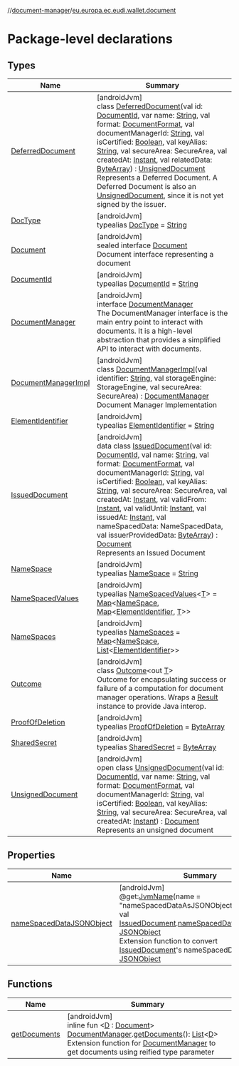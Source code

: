 //[document-manager](../../index.md)/[eu.europa.ec.eudi.wallet.document](index.md)

# Package-level declarations

## Types

| Name                                                   | Summary                                                                                                                                                                                                                                                                                                                                                                                                                                                                                                                                                                                                                                                                                                                                                                                                                                                                                                                                                                                                                                                                                                                                                                                                                                                                                   |
|--------------------------------------------------------|-------------------------------------------------------------------------------------------------------------------------------------------------------------------------------------------------------------------------------------------------------------------------------------------------------------------------------------------------------------------------------------------------------------------------------------------------------------------------------------------------------------------------------------------------------------------------------------------------------------------------------------------------------------------------------------------------------------------------------------------------------------------------------------------------------------------------------------------------------------------------------------------------------------------------------------------------------------------------------------------------------------------------------------------------------------------------------------------------------------------------------------------------------------------------------------------------------------------------------------------------------------------------------------------|
| [DeferredDocument](-deferred-document/index.md)        | [androidJvm]<br>class [DeferredDocument](-deferred-document/index.md)(val id: [DocumentId](-document-id/index.md), var name: [String](https://kotlinlang.org/api/latest/jvm/stdlib/kotlin/-string/index.html), val format: [DocumentFormat](../eu.europa.ec.eudi.wallet.document.format/-document-format/index.md), val documentManagerId: [String](https://kotlinlang.org/api/latest/jvm/stdlib/kotlin/-string/index.html), val isCertified: [Boolean](https://kotlinlang.org/api/latest/jvm/stdlib/kotlin/-boolean/index.html), val keyAlias: [String](https://kotlinlang.org/api/latest/jvm/stdlib/kotlin/-string/index.html), val secureArea: SecureArea, val createdAt: [Instant](https://developer.android.com/reference/kotlin/java/time/Instant.html), val relatedData: [ByteArray](https://kotlinlang.org/api/latest/jvm/stdlib/kotlin/-byte-array/index.html)) : [UnsignedDocument](-unsigned-document/index.md)<br>Represents a Deferred Document. A Deferred Document is also an [UnsignedDocument](-unsigned-document/index.md), since it is not yet signed by the issuer.                                                                                                                                                                                                   |
| [DocType](-doc-type/index.md)                          | [androidJvm]<br>typealias [DocType](-doc-type/index.md) = [String](https://kotlinlang.org/api/latest/jvm/stdlib/kotlin/-string/index.html)                                                                                                                                                                                                                                                                                                                                                                                                                                                                                                                                                                                                                                                                                                                                                                                                                                                                                                                                                                                                                                                                                                                                                |
| [Document](-document/index.md)                         | [androidJvm]<br>sealed interface [Document](-document/index.md)<br>Document interface representing a document                                                                                                                                                                                                                                                                                                                                                                                                                                                                                                                                                                                                                                                                                                                                                                                                                                                                                                                                                                                                                                                                                                                                                                             |
| [DocumentId](-document-id/index.md)                    | [androidJvm]<br>typealias [DocumentId](-document-id/index.md) = [String](https://kotlinlang.org/api/latest/jvm/stdlib/kotlin/-string/index.html)                                                                                                                                                                                                                                                                                                                                                                                                                                                                                                                                                                                                                                                                                                                                                                                                                                                                                                                                                                                                                                                                                                                                          |
| [DocumentManager](-document-manager/index.md)          | [androidJvm]<br>interface [DocumentManager](-document-manager/index.md)<br>The DocumentManager interface is the main entry point to interact with documents. It is a high-level abstraction that provides a simplified API to interact with documents.                                                                                                                                                                                                                                                                                                                                                                                                                                                                                                                                                                                                                                                                                                                                                                                                                                                                                                                                                                                                                                    |
| [DocumentManagerImpl](-document-manager-impl/index.md) | [androidJvm]<br>class [DocumentManagerImpl](-document-manager-impl/index.md)(val identifier: [String](https://kotlinlang.org/api/latest/jvm/stdlib/kotlin/-string/index.html), val storageEngine: StorageEngine, val secureArea: SecureArea) : [DocumentManager](-document-manager/index.md)<br>Document Manager Implementation                                                                                                                                                                                                                                                                                                                                                                                                                                                                                                                                                                                                                                                                                                                                                                                                                                                                                                                                                           |
| [ElementIdentifier](-element-identifier/index.md)      | [androidJvm]<br>typealias [ElementIdentifier](-element-identifier/index.md) = [String](https://kotlinlang.org/api/latest/jvm/stdlib/kotlin/-string/index.html)                                                                                                                                                                                                                                                                                                                                                                                                                                                                                                                                                                                                                                                                                                                                                                                                                                                                                                                                                                                                                                                                                                                            |
| [IssuedDocument](-issued-document/index.md)            | [androidJvm]<br>data class [IssuedDocument](-issued-document/index.md)(val id: [DocumentId](-document-id/index.md), val name: [String](https://kotlinlang.org/api/latest/jvm/stdlib/kotlin/-string/index.html), val format: [DocumentFormat](../eu.europa.ec.eudi.wallet.document.format/-document-format/index.md), val documentManagerId: [String](https://kotlinlang.org/api/latest/jvm/stdlib/kotlin/-string/index.html), val isCertified: [Boolean](https://kotlinlang.org/api/latest/jvm/stdlib/kotlin/-boolean/index.html), val keyAlias: [String](https://kotlinlang.org/api/latest/jvm/stdlib/kotlin/-string/index.html), val secureArea: SecureArea, val createdAt: [Instant](https://developer.android.com/reference/kotlin/java/time/Instant.html), val validFrom: [Instant](https://developer.android.com/reference/kotlin/java/time/Instant.html), val validUntil: [Instant](https://developer.android.com/reference/kotlin/java/time/Instant.html), val issuedAt: [Instant](https://developer.android.com/reference/kotlin/java/time/Instant.html), val nameSpacedData: NameSpacedData, val issuerProvidedData: [ByteArray](https://kotlinlang.org/api/latest/jvm/stdlib/kotlin/-byte-array/index.html)) : [Document](-document/index.md)<br>Represents an Issued Document |
| [NameSpace](-name-space/index.md)                      | [androidJvm]<br>typealias [NameSpace](-name-space/index.md) = [String](https://kotlinlang.org/api/latest/jvm/stdlib/kotlin/-string/index.html)                                                                                                                                                                                                                                                                                                                                                                                                                                                                                                                                                                                                                                                                                                                                                                                                                                                                                                                                                                                                                                                                                                                                            |
| [NameSpacedValues](-name-spaced-values/index.md)       | [androidJvm]<br>typealias [NameSpacedValues](-name-spaced-values/index.md)&lt;[T](-name-spaced-values/index.md)&gt; = [Map](https://kotlinlang.org/api/latest/jvm/stdlib/kotlin.collections/-map/index.html)&lt;[NameSpace](-name-space/index.md), [Map](https://kotlinlang.org/api/latest/jvm/stdlib/kotlin.collections/-map/index.html)&lt;[ElementIdentifier](-element-identifier/index.md), [T](-name-spaced-values/index.md)&gt;&gt;                                                                                                                                                                                                                                                                                                                                                                                                                                                                                                                                                                                                                                                                                                                                                                                                                                                 |
| [NameSpaces](-name-spaces/index.md)                    | [androidJvm]<br>typealias [NameSpaces](-name-spaces/index.md) = [Map](https://kotlinlang.org/api/latest/jvm/stdlib/kotlin.collections/-map/index.html)&lt;[NameSpace](-name-space/index.md), [List](https://kotlinlang.org/api/latest/jvm/stdlib/kotlin.collections/-list/index.html)&lt;[ElementIdentifier](-element-identifier/index.md)&gt;&gt;                                                                                                                                                                                                                                                                                                                                                                                                                                                                                                                                                                                                                                                                                                                                                                                                                                                                                                                                        |
| [Outcome](-outcome/index.md)                           | [androidJvm]<br>class [Outcome](-outcome/index.md)&lt;out [T](-outcome/index.md)&gt;<br>Outcome for encapsulating success or failure of a computation for document manager operations. Wraps a [Result](https://kotlinlang.org/api/latest/jvm/stdlib/kotlin/-result/index.html) instance to provide Java interop.                                                                                                                                                                                                                                                                                                                                                                                                                                                                                                                                                                                                                                                                                                                                                                                                                                                                                                                                                                         |
| [ProofOfDeletion](-proof-of-deletion/index.md)         | [androidJvm]<br>typealias [ProofOfDeletion](-proof-of-deletion/index.md) = [ByteArray](https://kotlinlang.org/api/latest/jvm/stdlib/kotlin/-byte-array/index.html)                                                                                                                                                                                                                                                                                                                                                                                                                                                                                                                                                                                                                                                                                                                                                                                                                                                                                                                                                                                                                                                                                                                        |
| [SharedSecret](-shared-secret/index.md)                | [androidJvm]<br>typealias [SharedSecret](-shared-secret/index.md) = [ByteArray](https://kotlinlang.org/api/latest/jvm/stdlib/kotlin/-byte-array/index.html)                                                                                                                                                                                                                                                                                                                                                                                                                                                                                                                                                                                                                                                                                                                                                                                                                                                                                                                                                                                                                                                                                                                               |
| [UnsignedDocument](-unsigned-document/index.md)        | [androidJvm]<br>open class [UnsignedDocument](-unsigned-document/index.md)(val id: [DocumentId](-document-id/index.md), var name: [String](https://kotlinlang.org/api/latest/jvm/stdlib/kotlin/-string/index.html), val format: [DocumentFormat](../eu.europa.ec.eudi.wallet.document.format/-document-format/index.md), val documentManagerId: [String](https://kotlinlang.org/api/latest/jvm/stdlib/kotlin/-string/index.html), val isCertified: [Boolean](https://kotlinlang.org/api/latest/jvm/stdlib/kotlin/-boolean/index.html), val keyAlias: [String](https://kotlinlang.org/api/latest/jvm/stdlib/kotlin/-string/index.html), val secureArea: SecureArea, val createdAt: [Instant](https://developer.android.com/reference/kotlin/java/time/Instant.html)) : [Document](-document/index.md)<br>Represents an unsigned document                                                                                                                                                                                                                                                                                                                                                                                                                                                   |

## Properties

| Name                                                           | Summary                                                                                                                                                                                                                                                                                                                                                                                                                                                                                                                                                     |
|----------------------------------------------------------------|-------------------------------------------------------------------------------------------------------------------------------------------------------------------------------------------------------------------------------------------------------------------------------------------------------------------------------------------------------------------------------------------------------------------------------------------------------------------------------------------------------------------------------------------------------------|
| [nameSpacedDataJSONObject](name-spaced-data-j-s-o-n-object.md) | [androidJvm]<br>@get:[JvmName](https://kotlinlang.org/api/latest/jvm/stdlib/kotlin.jvm/-jvm-name/index.html)(name = &quot;nameSpacedDataAsJSONObject&quot;)<br>val [IssuedDocument](-issued-document/index.md).[nameSpacedDataJSONObject](name-spaced-data-j-s-o-n-object.md): [JSONObject](https://developer.android.com/reference/kotlin/org/json/JSONObject.html)<br>Extension function to convert [IssuedDocument](-issued-document/index.md)'s nameSpacedData to [JSONObject](https://developer.android.com/reference/kotlin/org/json/JSONObject.html) |

## Functions

| Name                             | Summary                                                                                                                                                                                                                                                                                                                                                                                                                 |
|----------------------------------|-------------------------------------------------------------------------------------------------------------------------------------------------------------------------------------------------------------------------------------------------------------------------------------------------------------------------------------------------------------------------------------------------------------------------|
| [getDocuments](get-documents.md) | [androidJvm]<br>inline fun &lt;[D](get-documents.md) : [Document](-document/index.md)&gt; [DocumentManager](-document-manager/index.md).[getDocuments](get-documents.md)(): [List](https://kotlinlang.org/api/latest/jvm/stdlib/kotlin.collections/-list/index.html)&lt;[D](get-documents.md)&gt;<br>Extension function for [DocumentManager](-document-manager/index.md) to get documents using reified type parameter |
